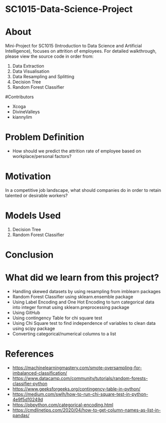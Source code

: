 # SC1015-Data-Science-Project

 # About
 
 Mini-Project for SC1015 (Introduction to Data Science and Artificial Intelligence), focuses on attrition of employees.
 For detailed walkthrough, please view the source code in order from:
 
 1) Data Extraction
 2) Data Visualisation
 3) Data Resampling and Splitting
 4) Decision Tree
 5) Random Forest Classifier

#Contributors
- Xcoga
- DivineValleys
- kiannylim

# Problem Definition
- How should we predict the attrition rate of employee based on workplace/personal factors?

# Motivation
In a competitive job landscape, what should companies do in order to retain talented or desirable workers?

# Models Used
1) Decision Tree
2) Random Forest Classifier


# Conclusion


# What did we learn from this project?
- Handling skewed datasets by using resampling from imblearn packages
- Random Forest Classifier using sklearn.ensemble package
- Using Label Encoding and One Hot Encoding to turn categorical data into integer format using sklearn.preprocessing package
- Using GitHub
- Using contingency Table for chi square test
- Using Chi Square test to find independence of variables to clean data using scipy package
- Converting categorical/numerical columns to a list

# References
- https://machinelearningmastery.com/smote-oversampling-for-imbalanced-classification/
- https://www.datacamp.com/community/tutorials/random-forests-classifier-python
- https://www.geeksforgeeks.org/contingency-table-in-python/
- https://medium.com/swlh/how-to-run-chi-square-test-in-python-4e9f5d10249d
- https://pbpython.com/categorical-encoding.html
- https://cmdlinetips.com/2020/04/how-to-get-column-names-as-list-in-pandas/
